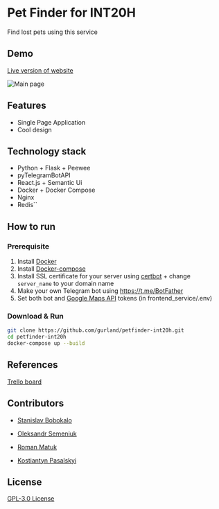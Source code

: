 # Pet Finder for INT20H
Find lost pets using this service

## Demo
[Live version of website](https://petfinder.site/)

![Main page](https://i.imgur.com/xTLmGY6.png)


## Features
- Single Page Application
- Cool design

## Technology stack
- Python + Flask + Peewee
- pyTelegramBotAPI
- React.js + Semantic Ui
- Docker + Docker Compose
- Nginx
- Redis``

## How to run

### Prerequisite
1. Install [Docker](https://docs.docker.com/get-docker/)
2. Install [Docker-compose](https://docs.docker.com/compose/install/)
3. Install SSL certificate for your server using [certbot](https://certbot.eff.org/) + change `server_name` to your domain name
4. Make your own Telegram bot using https://t.me/BotFather
5. Set both bot and [Google Maps API](https://developers.google.com/maps/gmp-get-started) tokens (in frontend_service/.env)

### Download & Run
```sh
git clone https://github.com/gurland/petfinder-int20h.git
cd petfinder-int20h
docker-compose up --build
```
## References
[Trello board](https://trello.com/b/iWiqh0U7/main-int20h)

## Contributors

- [Stanislav Bobokalo](https://github.com/gurland/)

- [Oleksandr Semeniuk](https://github.com/dvoyakiy)

- [Roman Matuk](https://github.com/r666666)

- [Kostiantyn Pasalskyi](https://github.com/kiririnou)


## License
[GPL-3.0 License](https://github.com/gurland/goods-aggregator/blob/main/LICENSE)